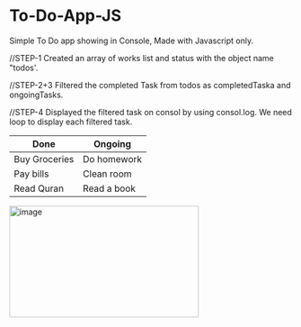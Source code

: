 # To-Do-App-JS
Simple To Do app showing in Console, Made with Javascript only.

//STEP-1
Created an array of works list and status with the object name "todos'.

//STEP-2+3
Filtered the completed Task from todos as completedTaska and ongoingTasks.

//STEP-4
Displayed the filtered task on consol by using consol.log. We need loop to display each filtered task.



|      Done      |    Ongoing     |
|----------------|----------------|
| Buy Groceries  | Do homework    |
| Pay bills      | Clean room     |
| Read Quran     | Read a book    |



<img width="337" height="198" alt="image" src="https://github.com/user-attachments/assets/115f342a-7213-4341-9e44-650e82579c70" />
